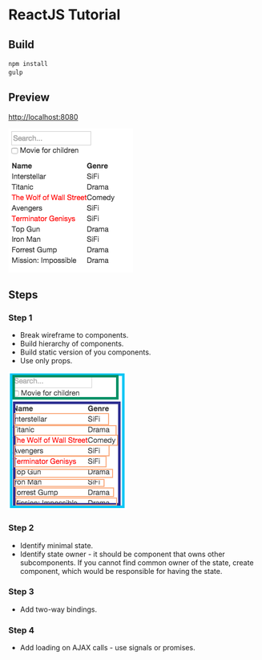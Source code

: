# ReactJS Tutorial

## Build
```bash
npm install
gulp
```

## Preview
[http://localhost:8080](http://localhost:8080)

![preview](https://raw.githubusercontent.com/michalkowol/reactjs-tutorial/master/app/img/react.png)

## Steps
### Step 1
* Break wireframe to components.
* Build hierarchy of components.
* Build static version of you components.
* Use only props.

![preview](https://raw.githubusercontent.com/michalkowol/reactjs-tutorial/master/app/img/react_comp.png)

### Step 2
* Identify minimal state.
* Identify state owner - it should be component that owns other subcomponents.  If you cannot find common owner of the state, create component, which would be responsible for having the state.

### Step 3
* Add two-way bindings.

### Step 4
* Add loading on AJAX calls - use signals or promises.